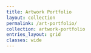 ```yaml
---
title: Artwork Portfolio
layout: collection
permalink: /art-portfolio/
collection: artwork-portfolio
entries_layout: grid
classes: wide
---
```

